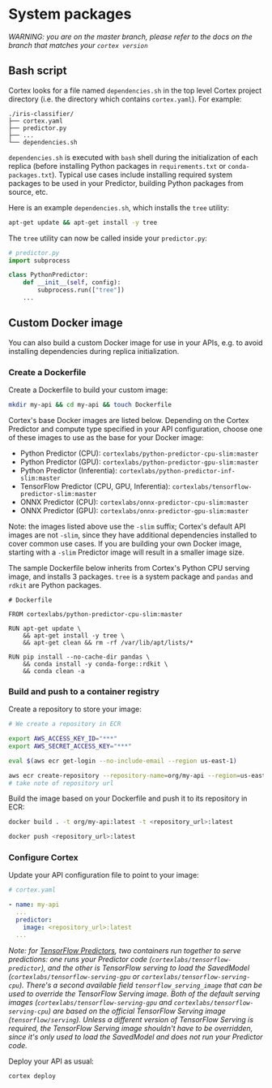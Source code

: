 # System packages

_WARNING: you are on the master branch, please refer to the docs on the branch that matches your `cortex version`_

## Bash script

Cortex looks for a file named `dependencies.sh` in the top level Cortex project directory \(i.e. the directory which contains `cortex.yaml`\). For example:

```text
./iris-classifier/
├── cortex.yaml
├── predictor.py
├── ...
└── dependencies.sh
```

`dependencies.sh` is executed with `bash` shell during the initialization of each replica \(before installing Python packages in `requirements.txt` or `conda-packages.txt`\). Typical use cases include installing required system packages to be used in your Predictor, building Python packages from source, etc.

Here is an example `dependencies.sh`, which installs the `tree` utility:

```bash
apt-get update && apt-get install -y tree
```

The `tree` utility can now be called inside your `predictor.py`:

```python
# predictor.py
import subprocess

class PythonPredictor:
    def __init__(self, config):
        subprocess.run(["tree"])
    ...
```

## Custom Docker image

You can also build a custom Docker image for use in your APIs, e.g. to avoid installing dependencies during replica initialization.

### Create a Dockerfile

Create a Dockerfile to build your custom image:

```bash
mkdir my-api && cd my-api && touch Dockerfile
```

Cortex's base Docker images are listed below. Depending on the Cortex Predictor and compute type specified in your API configuration, choose one of these images to use as the base for your Docker image:

* Python Predictor \(CPU\): `cortexlabs/python-predictor-cpu-slim:master`
* Python Predictor \(GPU\): `cortexlabs/python-predictor-gpu-slim:master`
* Python Predictor \(Inferentia\): `cortexlabs/python-predictor-inf-slim:master`
* TensorFlow Predictor \(CPU, GPU, Inferentia\): `cortexlabs/tensorflow-predictor-slim:master`
* ONNX Predictor \(CPU\): `cortexlabs/onnx-predictor-cpu-slim:master`
* ONNX Predictor \(GPU\): `cortexlabs/onnx-predictor-gpu-slim:master`

Note: the images listed above use the `-slim` suffix; Cortex's default API images are not `-slim`, since they have additional dependencies installed to cover common use cases. If you are building your own Docker image, starting with a `-slim` Predictor image will result in a smaller image size.

The sample Dockerfile below inherits from Cortex's Python CPU serving image, and installs 3 packages. `tree` is a system package and `pandas` and `rdkit` are Python packages.

```text
# Dockerfile

FROM cortexlabs/python-predictor-cpu-slim:master

RUN apt-get update \
    && apt-get install -y tree \
    && apt-get clean && rm -rf /var/lib/apt/lists/*

RUN pip install --no-cache-dir pandas \
    && conda install -y conda-forge::rdkit \
    && conda clean -a
```

### Build and push to a container registry

Create a repository to store your image:

```bash
# We create a repository in ECR

export AWS_ACCESS_KEY_ID="***"
export AWS_SECRET_ACCESS_KEY="***"

eval $(aws ecr get-login --no-include-email --region us-east-1)

aws ecr create-repository --repository-name=org/my-api --region=us-east-1
# take note of repository url
```

Build the image based on your Dockerfile and push it to its repository in ECR:

```bash
docker build . -t org/my-api:latest -t <repository_url>:latest

docker push <repository_url>:latest
```

### Configure Cortex

Update your API configuration file to point to your image:

```yaml
# cortex.yaml

- name: my-api
  ...
  predictor:
    image: <repository_url>:latest
  ...
```

_Note: for_ [_TensorFlow Predictors_](system-packages.md#tensorflow-predictor)_, two containers run together to serve predictions: one runs your Predictor code \(`cortexlabs/tensorflow-predictor`\), and the other is TensorFlow serving to load the SavedModel \(`cortexlabs/tensorflow-serving-gpu` or `cortexlabs/tensorflow-serving-cpu`\). There's a second available field `tensorflow_serving_image` that can be used to override the TensorFlow Serving image. Both of the default serving images \(`cortexlabs/tensorflow-serving-gpu` and `cortexlabs/tensorflow-serving-cpu`\) are based on the official TensorFlow Serving image \(`tensorflow/serving`\). Unless a different version of TensorFlow Serving is required, the TensorFlow Serving image shouldn't have to be overridden, since it's only used to load the SavedModel and does not run your Predictor code._

Deploy your API as usual:

```bash
cortex deploy
```

